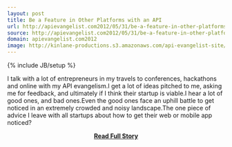 ```yaml
---
layout: post
title: Be a Feature in Other Platforms with an API
url: http://apievangelist.com2012/05/31/be-a-feature-in-other-platforms-with-an-api/
source: http://apievangelist.com2012/05/31/be-a-feature-in-other-platforms-with-an-api/
domain: apievangelist.com2012
image: http://kinlane-productions.s3.amazonaws.com/api-evangelist-site/blog/Tag-Cloud-Platforms.png
---
```

{% include JB/setup %}<p>I talk with a lot of entrepreneurs in my travels to conferences, hackathons and online with my API evangelism.I get a lot of ideas pitched to me, asking me for feedback, and ultimately if I think their startup is viable.I hear a lot of good ones, and bad ones.Even the good ones face an uphill battle to get noticed in an extremely crowded and noisy landscape.The one piece of advice I leave with all startups about how to get their web or mobile app noticed?</p>
<center><p><a href="http://apievangelist.com2012/05/31/be-a-feature-in-other-platforms-with-an-api/" style='padding:25px; font-sze:18px; font-weight: bold;'>Read Full Story</a></p></center>
